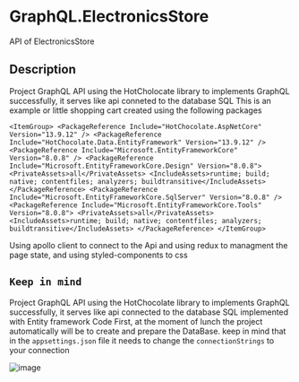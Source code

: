 # GraphQL.ElectronicsStore

API of ElectronicsStore

## Description

Project GraphQL API using the HotCholocate library to implements GraphQL successfully, it serves like api conneted to the database SQL
This is an example or little shopping cart created using the following packages

`
  <ItemGroup>
    <PackageReference Include="HotChocolate.AspNetCore" Version="13.9.12" />
    <PackageReference Include="HotChocolate.Data.EntityFramework" Version="13.9.12" />
    <PackageReference Include="Microsoft.EntityFrameworkCore" Version="8.0.8" />
    <PackageReference Include="Microsoft.EntityFrameworkCore.Design" Version="8.0.8">
      <PrivateAssets>all</PrivateAssets>
      <IncludeAssets>runtime; build; native; contentfiles; analyzers; buildtransitive</IncludeAssets>
    </PackageReference>
    <PackageReference Include="Microsoft.EntityFrameworkCore.SqlServer" Version="8.0.8" />
    <PackageReference Include="Microsoft.EntityFrameworkCore.Tools" Version="8.0.8">
      <PrivateAssets>all</PrivateAssets>
      <IncludeAssets>runtime; build; native; contentfiles; analyzers; buildtransitive</IncludeAssets>
    </PackageReference>
  </ItemGroup>
`

Using apollo client to connect to the Api and using redux to managment the page state, and using styled-components to css 

## `Keep in mind`

Project GraphQL API using the HotChocolate library to implements GraphQL successfully, it serves like api connected to the database SQL implemented with Entity framework Code First, at the moment of lunch the project automatically will be to create and prepare the DataBase.
keep in mind that in the `appsettings.json` file it needs to change the `connectionStrings` to your connection

![image](https://github.com/user-attachments/assets/1925714e-ffe6-46dc-90e1-36ea1355ae0b)

